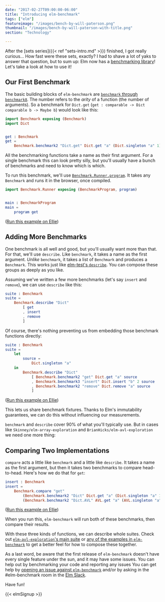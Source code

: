```yaml
---
date: "2017-02-27T09:00:00-06:00"
title: "Introducing elm-benchmark"
tags: ["elm"]
featureimage: "/images/bench-by-will-paterson.png"
thumbnail: "/images/bench-by-will-paterson-with-title.png"
section: "Technology"

---
```


After the [sets series]({{< ref "sets-intro.md" >}}) finished, I got really curious&hellip;
How fast were these sets, exactly?
I had to shave a lot of yaks to answer that question, but to sum up: Elm now has a [benchmarking library](http://package.elm-lang.org/packages/BrianHicks/elm-benchmark/latest)!
Let's take a look at how to use it!

<!--more-->

## Our First Benchmark

The basic building blocks of `elm-benchmark` are [`benchmark` through `benchmark8`](http://package.elm-lang.org/packages/BrianHicks/elm-benchmark/1.0.1/Benchmark#benchmark).
The number refers to the *arity* of a function (the number of arguments).
So a benchmark for `Dict.get` (`get : comparable -> Dict comparable b -> Maybe b`) would look like this:

```elm
import Benchmark exposing (Benchmark)
import Dict


get : Benchmark
get =
    Benchmark.benchmark2 "Dict.get" Dict.get "a" (Dict.singleton "a" 1)
```

All the benchmarking functions take a name as their first argument.
For a single benchmark this can look pretty silly, but you'll usually have a bunch of benchmarks and need to know which is which.

To run this benchmark, we'll use [`Benchmark.Runner.program`](http://package.elm-lang.org/packages/BrianHicks/elm-benchmark/1.0.1/Benchmark-Runner#program).
It takes any `Benchmark` and runs it in the browser, once compiled.

```elm
import Benchmark.Runner exposing (BenchmarkProgram, program)


main : BenchmarkProgram
main =
    program get
```

([Run this example on Ellie](https://ellie-app.com/vTDNPCLyZ5a1/1))

## Adding More Benchmarks

One benchmark is all well and good, but you'll usually want more than that.
For that, we'll use `describe`.
Like `benchmark`, it takes a name as the first argument.
*Unlike* `benchmark`, it takes a list of `Benchmark` and produces a `Benchmark`.
This works just like [elm-test's `describe`](http://package.elm-lang.org/packages/elm-community/elm-test/3.1.0/Test#describe).
You can compose these groups as deeply as you like.

Assuming we've written a few more benchmarks (let's say `insert` and `remove`), we can use `describe` like this:

```elm
suite : Benchmark
suite =
    Benchmark.describe "Dict"
        [ get
        , insert
        , remove
        ]
```

Of course, there's nothing preventing us from embedding those benchmark functions directly:

```elm
suite : Benchmark
suite =
    let
        source =
            Dict.singleton "a"
    in
        Benchmark.describe "Dict"
            [ Benchmark.benchmark2 "get" Dict.get "a" source
            , Benchmark.benchmark3 "insert" Dict.insert "b" 2 source
            , Benchmark.benchmark2 "remove" Dict.remove "a" source
            ]
```

([Run this example on Ellie](https://ellie-app.com/vTJDQ4Ltd2a1/0))

This lets us share benchmark fixtures.
Thanks to Elm's immutability guarantees, we can do this without influencing our measurements.

`benchmark` and `describe` cover 90% of what you'll typically use.
But in cases like `Skinney/elm-array-exploration` and `BrianHicks/elm-avl-exploration` we need one more thing:

## Comparing Two Implementations

`compare` acts a little like `benchmark` and a little like `describe`.
It takes a name as the first argument, but then it takes two benchmarks to compare head-to-head.
Here's how we do that for `get`:

```elm
insert : Benchmark
insert =
    Benchmark.compare "get"
        (Benchmark.benchmark2 "Dict" Dict.get "a" (Dict.singleton "a" 1))
        (Benchmark.benchmark2 "Dict.AVL" AVL.get "a" (AVL.singleton "a" 1))

```

([Run this example on Ellie](https://ellie-app.com/vTJDQ4Ltd2a1/1))

When you run this, `elm-benchmark` will run both of these benchmarks, then compare their results.

With these three kinds of functions, we can describe whole suites.
Check out [`elm-avl-exploration`'s main suite](https://github.com/BrianHicks/elm-avl-exploration/blob/master/benchmarks/Main.elm) or [any of the examples in `elm-benchmark`](https://github.com/BrianHicks/elm-benchmark/tree/master/examples) to get a better feel for how to compose these together.

As a last word, be aware that the first release of `elm-benchmark` doesn't have every single feature under the sun, and it may have some issues.
You can help out by benchmarking your code and reporting any issues
You can get help by [opening an issue against `elm-benchmark`](https://github.com/BrianHicks/elm-benchmark/issues) and/or by asking in the #elm-benchmark room in the [Elm Slack](http://elmlang.herokuapp.com/).

Have fun!

{{< elmSignup >}}
